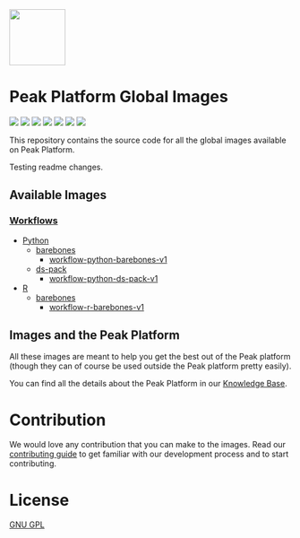 <img src=".github/images/peak.gif" width="100" height="100" />

# Peak Platform Global Images
![](https://img.shields.io/github/license/peak-ai/platform-global-images)
![](https://img.shields.io/github/languages/count/peak-ai/platform-global-images)
![](https://img.shields.io/github/languages/top/peak-ai/platform-global-images)
![](https://img.shields.io/github/issues-raw/peak-ai/platform-global-images)
![](https://img.shields.io/github/issues-pr-raw/peak-ai/platform-global-images)
![](https://img.shields.io/github/languages/code-size/peak-ai/platform-global-images)
![](https://img.shields.io/github/repo-size/peak-ai/platform-global-images)

This repository contains the source code for all the global images available on Peak Platform.

Testing readme changes.

## Available Images
### [Workflows](./workflow)
  - [Python](./workflow/python)
    - [barebones](./workflow/python/barebones)
      - [workflow-python-barebones-v1](./workflow/python/barebones/v1)
    - [ds-pack](./workflow/python/ds-pack)
      - [workflow-python-ds-pack-v1](./workflow/python/ds-pack/v1)
  - [R](./workflow/r)
    - [barebones](./workflow/r/barebones)
      - [workflow-r-barebones-v1](./workflow/r/barebones/v1)

## Images and the Peak Platform
All these images are meant to help you get the best out of the Peak platform (though they can of course be used outside the Peak platform pretty easily).

You can find all the details about the Peak Platform in our [Knowledge Base](https://platformsupport.peak.ai/support/solutions).

# Contribution
We would love any contribution that you can make to the images. Read our [contributing guide](./CONTRIBUTING.md) to get familiar with our development process and to start contributing.

# License
[GNU GPL](https://opensource.org/licenses/GPL-3.0)